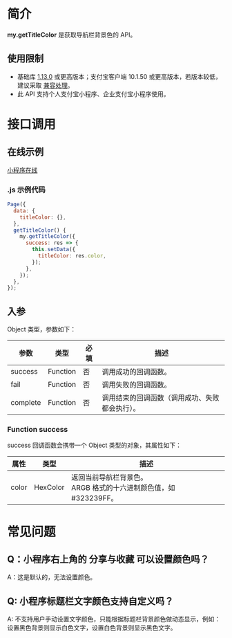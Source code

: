 # 简介

**my.getTitleColor** 是获取导航栏背景色的 API。

## 使用限制

- 基础库 [1.13.0](https://opendocs.alipay.com/mini/framework/lib) 或更高版本；支付宝客户端 10.1.50 或更高版本，若版本较低，建议采取 [兼容处理](https://opendocs.alipay.com/mini/framework/compatibility)。
- 此 API 支持个人支付宝小程序、企业支付宝小程序使用。

# 接口调用

## 在线示例

[小程序在线](https://opendocs.alipay.com/openbox/mini/opendocs/get-title-color?view=preview&defaultPage=pages/index/index&defaultOpenedFiles=pages/index/index&theme=light)

### .js 示例代码

```javascript
Page({
  data: {
    titleColor: {},
  },
  getTitleColor() {
    my.getTitleColor({
      success: res => {
        this.setData({
          titleColor: res.color,
        });
      },
    });
  },
});
```

## 入参

Object 类型，参数如下：

| **参数** | **类型** | **必填** | **描述** |
| --- | --- | --- | --- |
| success | Function | 否 | 调用成功的回调函数。 |
| fail | Function | 否 | 调用失败的回调函数。 |
| complete | Function | 否 | 调用结束的回调函数（调用成功、失败都会执行）。 |

### Function success

success 回调函数会携带一个 Object 类型的对象，其属性如下：

| **属性** | **类型** | **描述** |
| --- | --- | --- |
| color | HexColor | 返回当前导航栏背景色。<br />ARGB 格式的十六进制颜色值，如 #323239FF。 |

# 常见问题

## Q：小程序右上角的 分享与收藏 可以设置颜色吗？

A：这是默认的，无法设置颜色。

## Q: 小程序标题栏文字颜色支持自定义吗？

A: 不支持用户手动设置文字颜色，只能根据标题栏背景颜色做动态显示，例如：设置黑色背景则显示白色文字，设置白色背景则显示黑色文字。
